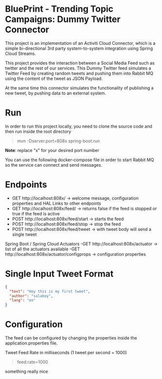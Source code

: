 # BluePrint - Trending Topic Campaigns: Dummy Twitter Connector
This project is an implementation of an Activiti Cloud Connector, 
which is a simple bi-directional 3rd party system-to-system integration using Spring Cloud Streams.
 
This project provides the interaction between a Social Media Feed such as twitter and the rest of our services. This Dummy Twitter feed
simulates a Twitter Feed by creating random tweets and pushing them into Rabbit MQ using the content of the tweet as JSON Payload.

At the same time this connector simulates the functionality of publishing a new tweet, by pushing data to an external system.  


# Run

In order to run this project locally, you need to clone the source code and then run inside the root directory

> mvn -Dserver.port=808x spring-boot:run

**Note**: replace "x" for your desired port number

You can use the following docker-compose file in order to start Rabbit MQ so the service can connect and send messages.



# Endpoints
- GET http://localhost:808x/ -> welcome message, configuration properties and HAL Links to other endpoints
- GET http://localhost:808x/feed/ -> returns false if the feed is stopped or true if the feed is active
- POST http://localhost:808x/feed/start -> starts the feed
- POST http://localhost:808x/feed/stop -> stop the feed
- POST http://localhost:808x/feed/tweet -> with tweet body will send a single tweet

Spring Boot / Spring Cloud Actuators
-GET http://localhost:808x/actuator -> list of all the actuators available
-GET http://localhost:808x/actuator/configprops -> configuration properties

# Single Input Tweet Format
```json
{
  "text": "Hey this is my first tweet",
  "author": "salaboy",
  "lang": "en"
}
```

# Configuration
The feed can be configured by changing the properties inside the application.properties file.

Tweet Feed Rate in milliseconds (1 tweet per second = 1000)
> feed.rate=1000



something really nice
